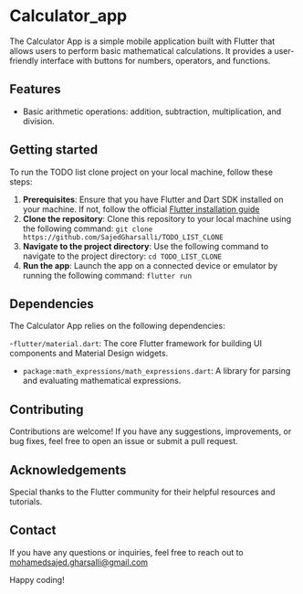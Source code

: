 # Calculator_app
The Calculator App is a simple mobile application built with Flutter that allows users to perform basic mathematical calculations. It provides a user-friendly interface with buttons for numbers, operators, and functions.

## Features 
- Basic arithmetic operations: addition, subtraction, multiplication, and division.

## Getting started 
To run the TODO list clone project on your local machine, follow these steps:
  1. **Prerequisites**: Ensure that you have Flutter and Dart SDK installed on your machine. If not, follow the official [Flutter installation guide](https://docs.flutter.dev/get-started/install)
  2. **Clone the repository**: Clone this repository to your local machine using the following command: ```git clone https://github.com/SajedGharsalli/TODO_LIST_CLONE```
  3. **Navigate to the project directory**: Use the following command to navigate to the project directory: ```cd TODO_LIST_CLONE```
  4. **Run the app**: Launch the app on a connected device or emulator by running the following command: ```flutter run```

## Dependencies

The Calculator App relies on the following dependencies:

-`flutter/material.dart`: The core Flutter framework for building UI components and Material Design widgets.
- `package:math_expressions/math_expressions.dart`: A library for parsing and evaluating mathematical expressions.

## Contributing
Contributions are welcome! If you have any suggestions, improvements, or bug fixes, feel free to open an issue or submit a pull request.

## Acknowledgements
Special thanks to the Flutter community for their helpful resources and tutorials.

## Contact
If you have any questions or inquiries, feel free to reach out to mohamedsajed.gharsalli@gmail.com

Happy coding!
